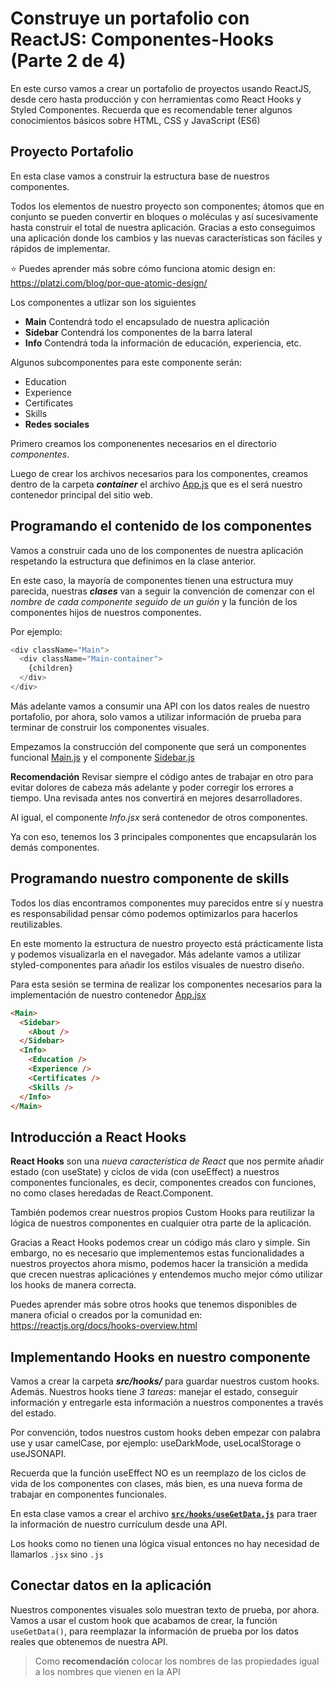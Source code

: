 # Construye un portafolio con ReactJS: **Componentes-Hooks** (Parte 2 de 4)

En este curso vamos a crear un portafolio de proyectos usando ReactJS, desde cero hasta producción y con herramientas como React Hooks y Styled Componentes. Recuerda que es recomendable tener algunos conocimientos básicos sobre HTML, CSS y JavaScript (ES6)

## Proyecto Portafolio

En esta clase vamos a construir la estructura base de nuestros componentes.

Todos los elementos de nuestro proyecto son componentes; átomos que en conjunto se pueden convertir en bloques o moléculas y así sucesivamente hasta construir el total de nuestra aplicación. Gracias a esto conseguimos una aplicación donde los cambios y las nuevas características son fáciles y rápidos de implementar.

:star: Puedes aprender más sobre cómo funciona atomic design en: https://platzi.com/blog/por-que-atomic-design/


Los componentes a utlizar son los siguientes

- **Main** Contendrá todo el encapsulado de nuestra aplicación
- **Sidebar** Contendrá los componentes de la barra lateral
- **Info** Contendrá toda la información de educación, experiencia, etc.

Algunos subcomponentes para este componente serán:
  - Education
  - Experience
  - Certificates
  - Skills
- **Redes sociales**

Primero creamos los componenentes necesarios en el directorio _componentes_.

Luego de crear los archivos necesarios para los componentes, creamos dentro de la carpeta **_container_** el archivo [App.js](../src/container/App.jsx) que es el será nuestro contenedor principal del sitio web.


## Programando el contenido de los componentes

Vamos a construir cada uno de los componentes de nuestra aplicación respetando la estructura que definimos en la clase anterior.

En este caso, la mayoría de componentes tienen una estructura muy parecida, nuestras **_clases_** van a seguir la convención de comenzar con el _nombre de cada componente seguido de un guión_ y la función de los componentes hijos de nuestros componentes.

Por ejemplo:
```js
<div className="Main">
  <div className="Main-container">
    {children}
  </div>
</div>
```

Más adelante vamos a consumir una API con los datos reales de nuestro portafolio, por ahora, solo vamos a utilizar información de prueba para terminar de construir los componentes visuales.


Empezamos la construcción del componente que será un componentes funcional [Main.js](../src/components/Main.jsx) y el componente [Sidebar.js]((../src/components/Sidebar.jsx))


**Recomendación** Revisar siempre el código antes de trabajar en otro para evitar dolores de cabeza más adelante y poder corregir los errores a tiempo. Una revisada antes nos convertirá en mejores desarrolladores.

Al igual, el componente _Info.jsx_ será contenedor  de otros componentes.

Ya con eso, tenemos los 3 principales componentes que encapsularán los demás componentes.


## Programando nuestro componente de skills

Todos los días encontramos componentes muy parecidos entre sí y nuestra es responsabilidad pensar cómo podemos optimizarlos para hacerlos reutilizables.

En este momento la estructura de nuestro proyecto está prácticamente lista y podemos visualizarla en el navegador. Más adelante vamos a utilizar styled-componentes para añadir los estilos visuales de nuestro diseño.

Para esta sesión se termina de realizar los componentes necesarios para la implementación de nuestro contenedor [App.jsx](../src/container/App.jsx)


```html
<Main>
  <Sidebar>
    <About />
  </Sidebar>
  <Info>
    <Education />
    <Experience />
    <Certificates />
    <Skills />
  </Info>
</Main>
```

## Introducción a React Hooks

**React Hooks** son una _nueva característica de React_ que nos permite añadir estado (con useState) y ciclos de vida (con useEffect) a nuestros componentes funcionales, es decir, componentes creados con funciones, no como clases heredadas de React.Component.

También podemos crear nuestros propios Custom Hooks para reutilizar la lógica de nuestros componentes en cualquier otra parte de la aplicación.

Gracias a React Hooks podemos crear un código más claro y simple. Sin embargo, no es necesario que implementemos estas funcionalidades a nuestros proyectos ahora mismo, podemos hacer la transición a medida que crecen nuestras aplicaciónes y entendemos mucho mejor cómo utilizar los hooks de manera correcta.

Puedes aprender más sobre otros hooks que tenemos disponibles de manera oficial o creados por la comunidad en: https://reactjs.org/docs/hooks-overview.html



## Implementando Hooks en nuestro componente

Vamos a crear la carpeta **_src/hooks/_** para guardar nuestros custom hooks. Además. Nuestros hooks tiene _3 tareas_: manejar el estado, conseguir información y entregarle esta información a nuestros componentes a través del estado.

Por convención, todos nuestros custom hooks deben empezar con palabra use y usar camelCase, por ejemplo: useDarkMode, useLocalStorage o useJSONAPI.

Recuerda que la función useEffect NO es un reemplazo de los ciclos de vida de los componentes con clases, más bien, es una nueva forma de trabajar en componentes funcionales.

En esta clase vamos a crear el archivo [**`src/hooks/useGetData.js`**](../src/hooks/useGetData.js) para traer la información de nuestro currículum desde una API.

Los hooks como no tienen una lógica visual entonces no hay necesidad de llamarlos `.jsx` sino `.js`


## Conectar datos en la aplicación

Nuestros componentes visuales solo muestran texto de prueba, por ahora. Vamos a usar el custom hook que acabamos de crear, la función `useGetData()`, para reemplazar la información de prueba por los datos reales que obtenemos de nuestra API.


> Como **recomendación** colocar los nombres de las propiedades igual a los nombres que vienen en la API